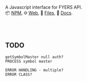 A Javascript interface for FYERS API.<br>
📦 [NPM](https://www.npmjs.com/package/extra-fyers),
🌐 [Web](https://www.npmjs.com/package/extra-fyers.web),
📜 [Files](https://unpkg.com/extra-fyers/),
📰 [Docs](https://nodef.github.io/extra-fyers/).

<br>
<br>


## TODO

```
getSymbolMaster null auth?
PROCESS symbol master

ERROR HANDLING - multiple?
ERROR CLASS?
```
